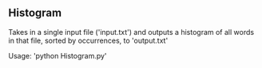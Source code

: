 ## Histogram
Takes in a single input file ('input.txt') and outputs a histogram of all words in that file, sorted by occurrences, to 'output.txt'

Usage: 'python Histogram.py'
